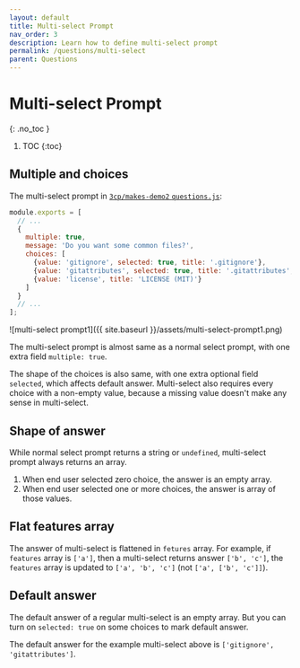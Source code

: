 ```yaml
---
layout: default
title: Multi-select Prompt
nav_order: 3
description: Learn how to define multi-select prompt
permalink: /questions/multi-select
parent: Questions
---
```


# Multi-select Prompt
{: .no_toc }

1. TOC
{:toc}

## Multiple and choices

The multi-select prompt in [`3cp/makes-demo2` `questions.js`](https://github.com/3cp/makes-demo2/blob/master/questions.js):

```js
module.exports = [
  // ...
  {
    multiple: true,
    message: 'Do you want some common files?',
    choices: [
      {value: 'gitignore', selected: true, title: '.gitignore'},
      {value: 'gitattributes', selected: true, title: '.gitattributes', hint: '.gitattributes file to normalize EOL char on win32.'},
      {value: 'license', title: 'LICENSE (MIT)'}
    ]
  }
  // ...
];
```

![multi-select prompt1]({{ site.baseurl }}/assets/multi-select-prompt1.png)

The multi-select prompt is almost same as a normal select prompt, with one extra field `multiple: true`.

The shape of the choices is also same, with one extra optional field `selected`, which affects default answer. Multi-select also requires every choice with a non-empty value, because a missing value doesn't make any sense in multi-select.

## Shape of answer

While normal select prompt returns a string or `undefined`, multi-select prompt always returns an array.

1. When end user selected zero choice, the answer is an empty array.
2. When end user selected one or more choices, the answer is array of those values.

## Flat features array

The answer of multi-select is flattened in `fetures` array. For example, if `features` array is `['a']`, then a multi-select returns answer `['b', 'c']`, the `features` array is updated to `['a', 'b', 'c']` (not `['a', ['b', 'c']]`).

## Default answer

The default answer of a regular multi-select is an empty array. But you can turn on `selected: true` on some choices to mark default answer.

The default answer for the example multi-select above is `['gitignore', 'gitattributes']`.
